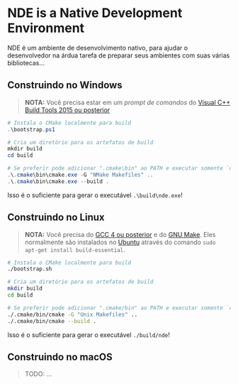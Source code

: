 NDE is a Native Development Environment
=======================================

NDE é um ambiente de desenvolvimento nativo, para ajudar o desenvolvedor na árdua tarefa
de preparar seus ambientes com suas várias bibliotecas...

## Construindo no Windows

> __NOTA:__ Você precisa estar em um _prompt de comandos_ do [Visual C++ Build Tools 2015 ou posterior](http://landinghub.visualstudio.com/visual-cpp-build-tools)

```powershell
# Instala o CMake localmente para build
.\bootstrap.ps1

# Cria um diretório para os artefatos de build
mkdir build
cd build

# Se preferir pode adicionar ".cmake\bin" ao PATH e executar somente `cmake ...`
.\.cmake\bin\cmake.exe -G "NMake Makefiles" ..
.\.cmake\bin\cmake.exe --build .
```

Isso é o suficiente para gerar o executável `.\build\nde.exe`!

## Construindo no Linux

> __NOTA:__ Você precisa do [GCC 4 ou posterior](https://gcc.gnu.org/) e do [GNU Make](https://www.gnu.org/software/make/). Eles normalmente são instalados no [Ubuntu](https://www.ubuntu.com/) através do comando `sudo apt-get install build-essential`.

```bash
# Instala o CMake localmente para build
./bootstrap.sh

# Cria um diretório para os artefatos de build
mkdir build
cd build

# Se preferir pode adicionar ".cmake/bin" ao PATH e executar somente `cmake ...`
./.cmake/bin/cmake -G "Unix Makefiles" ..
./.cmake/bin/cmake --build .
```

Isso é o suficiente para gerar o executável `./build/nde`!

## Construindo no macOS

> TODO: ...
